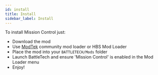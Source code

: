 ```yaml
---
id: install
title: Install
sidebar_label: Install
---
```


To install Mission Control just:

- Download the mod
- Use [ModTek](https://github.com/BattletechModders/ModTek/releases) community mod loader or HBS Mod Loader
- Place the mod into your `BATTLETECH/Mods` folder
- Launch BattleTech and ensure 'Mission Control' is enabled in the Mod Loader menu
- Enjoy!
